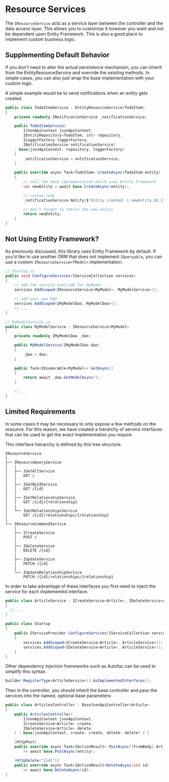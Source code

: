 # Resource Services

The `IResourceService` acts as a service layer between the controller and the data access layer. 
This allows you to customize it however you want and not be dependent upon Entity Framework. 
This is also a good place to implement custom business logic.

## Supplementing Default Behavior
If you don't need to alter the actual persistence mechanism, you can inherit from the EntityResourceService<TModel> and override the existing methods. 
In simple cases, you can also just wrap the base implementation with your custom logic.

A simple example would be to send notifications when an entity gets created.

```c#
public class TodoItemService : EntityResourceService<TodoItem> 
{
    private readonly INotificationService _notificationService;

    public TodoItemService(
        IJsonApiContext jsonApiContext,
        IEntityRepository<TodoItem, int> repository,
        ILoggerFactory loggerFactory,
        INotificationService notificationService) 
    : base(jsonApiContext, repository, loggerFactory)
    {
        _notificationService = notificationService;
    }

    public override async Task<TodoItem> CreateAsync(TodoItem entity)
    {
        // call the base implementation which uses Entity Framework
        var newEntity = await base.CreateAsync(entity);

        // custom code
        _notificationService.Notify($"Entity created: { newEntity.Id }");

        // don't forget to return the new entity
        return newEntity;
    }
}
```
        
## Not Using Entity Framework?

As previously discussed, this library uses Entity Framework by default. 
If you'd like to use another ORM that does not implement `IQueryable`, you can use a custom `IResourceService<TModel>` implementation.

```c#
// Startup.cs
public void ConfigureServices(IServiceCollection services)
{
    // add the service override for MyModel
    services.AddScoped<IResourceService<MyModel>, MyModelService>();

    // add your own DAO
    services.AddScoped<IMyModelDao, MyModelDao>();
    // ...
}

// MyModelService.cs
public class MyModelService : IResourceService<MyModel>
{
    private readonly IMyModelDao _dao;

    public MyModelService(IMyModelDao dao)
    { 
        _dao = dao;
    } 

    public Task<IEnumerable<MyModel>> GetAsync()
    {
        return await _dao.GetModelAsync();
    }

    // ...
}
```
        
## Limited Requirements

In some cases it may be necessary to only expose a few methods on the resource. For this reason, we have created a hierarchy of service interfaces that can be used to get the exact implementation you require.

This interface hierarchy is defined by this tree structure.

```
IResourceService
|
├── IResourceQueryService
|   |
│   ├── IGetAllService
│   │   GET /
|   |
│   ├── IGetByIdService
|   |   GET /{id}
|   |
│   ├── IGetRelationshipService
|   |   GET /{id}/{relationship}
|   |
│   └── IGetRelationshipsService
|       GET /{id}/relationships/{relationship}
|
└── IResourceCommandService
    |
    ├── ICreateService
    |   POST /
    |
    ├── IDeleteService
    |   DELETE /{id}
    |
    ├── IUpdateService
    |   PATCH /{id}
    |
    └── IUpdateRelationshipService
        PATCH /{id}/relationships/{relationship}
```
                
In order to take advantage of these interfaces you first need to inject the service for each implemented interface.

```c#
public class ArticleService : ICreateService<Article>, IDeleteService<Article> 
{
  // ...
}

public class Startup 
{
    public IServiceProvider ConfigureServices(IServiceCollection services) 
    {
        services.AddScoped<ICreateService<Article>, ArticleService>();
        services.AddScoped<IDeleteService<Article>, ArticleService>();
    }
}
```
        
Other dependency injection frameworks such as Autofac can be used to simplify this syntax.

```c#
builder.RegisterType<ArticleService>().AsImplementedInterfaces();
```
  
Then in the controller, you should inherit the base controller and pass the services into the named, optional base parameters:

```c#
public class ArticlesController : BaseJsonApiController<Article> 
{
    public ArticlesController(
        IJsonApiContext jsonApiContext, 
        ICreateService<Article> create,
        IDeleteService<Article> delete
    ) : base(jsonApiContext, create: create, delete: delete) { }

    [HttpPost]
    public override async Task<IActionResult> PostAsync([FromBody] Article entity) 
        => await base.PostAsync(entity);

    [HttpDelete("{id}")]
    public override async Task<IActionResult>DeleteAsync(int id) 
        => await base.DeleteAsync(id);
}
```